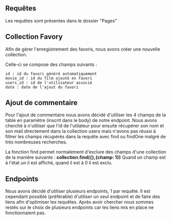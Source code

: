 ## Requêtes

Les requêtes sont présentes dans le dossier "Pages"

## Collection Favory

Afin de gérer l'enregistrement des favoris, nous avons créer une nouvelle collection.

Celle-ci se compose des champs suivants :

    id : id du favori généré automatiquement
    movie_id : id du film ajouté en favori
    users_id : id de l'utilisateur associé
    date : date de l'ajout du favori 

## Ajout de commentaire 

Pour l'ajout de commentaire nous avons décidé d'utiliser les 4 champs de la table en paramètre (inscrit dans le body) de notre endpoint.
Nous avons cherché à n'utiliser que l'id de l'utilateur pour ensuite récupérer son nom et son mail directement dans la collection users mais n'avons pas réussi à filtrer les champs récupérés dans la requête avec find ou findOne malgré de très nombreuses recherches.

La fonction find permet normalement d'exclure des champs d'une collection de la manière suivante : __collection.find({},{champ: 1})__
Quand un champ est à l'état un il est affiché, quand il est à 0 il est exclu.

## Endpoints

Nous avons décidé d'utiliser plusieurs endpoints, 1 par requête. Il est cependant possible (préférable) d'utiliser un seul endpoint et de faire des liens afin d'optimiser les requêtes.
Après avoir chercher nous sommes restés sur le choix de plusieurs endpoints car les liens mis en place ne fonctionnaient pas.
